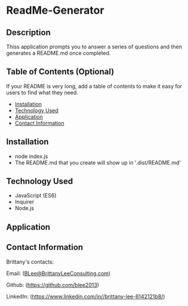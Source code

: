 # ReadMe-Generator

## Description 
Thiss application prompts you to answer a series of questions and then generates a README.md once completed. 


## Table of Contents (Optional)

If your README is very long, add a table of contents to make it easy for users to find what they need.

* [Installation](#installation)
* [Technology Used](#technology-used)
* [Application](#application)
* [Contact Information](#contact-information)


## Installation

* node index.js
* The README.md that you create will show up in '.dist/README.md'


## Technology Used

* JavaScript (ES6)
* Inquirer
* Node.js

## Application



## Contact Information

Brittany's contacts:

Email: (BLee@BrittanyLeeConsulting.com)

Github: (https://github.com/blee2013)

LinkedIn: (https://www.linkedin.com/in//brittany-lee-6142121b8/)

